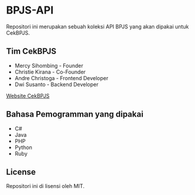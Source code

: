 # BPJS-API
Repositori ini merupakan sebuah koleksi API BPJS yang akan dipakai untuk CekBPJS.

## Tim CekBPJS
* Mercy Sihombing - Founder 
* Christie Kirana - Co-Founder
* Andre Christoga - Frontend Developer
* Dwi Susanto - Backend Developer

[Website CekBPJS](http://mercysmart.github.io/cekbpjs-app)

## Bahasa Pemogramman yang dipakai
* C#
* Java
* PHP
* Python
* Ruby

## License
Repositori ini di lisensi oleh MIT.
